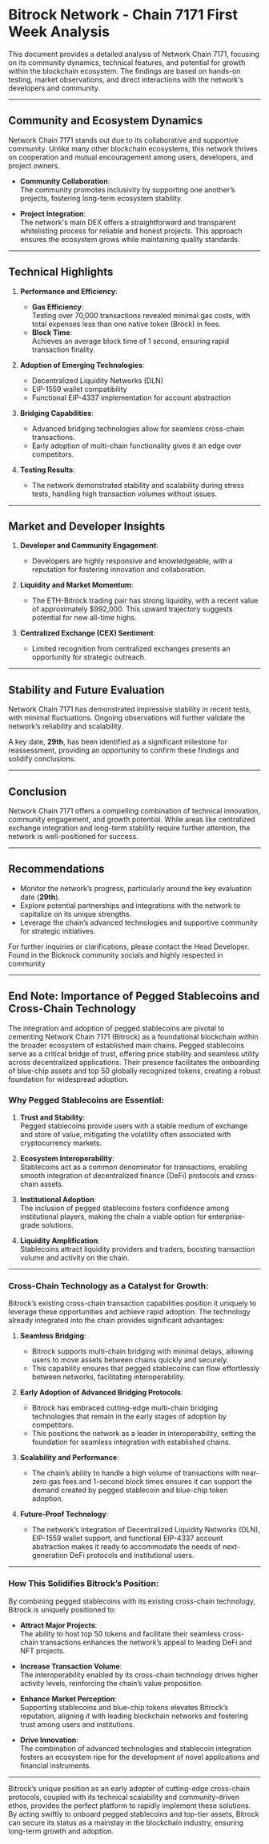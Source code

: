 # Bitrock Network - Chain 7171 First Week Analysis

This document provides a detailed analysis of Network Chain 7171, focusing on its community dynamics, technical features, and potential for growth within the blockchain ecosystem. The findings are based on hands-on testing, market observations, and direct interactions with the network's developers and community.

---

## Community and Ecosystem Dynamics

Network Chain 7171 stands out due to its collaborative and supportive community. Unlike many other blockchain ecosystems, this network thrives on cooperation and mutual encouragement among users, developers, and project owners.

- **Community Collaboration**:  
  The community promotes inclusivity by supporting one another’s projects, fostering long-term ecosystem stability.

- **Project Integration**:  
  The network's main DEX offers a straightforward and transparent whitelisting process for reliable and honest projects. This approach ensures the ecosystem grows while maintaining quality standards.

---

## Technical Highlights

1. **Performance and Efficiency**:
   - **Gas Efficiency**:  
     Testing over 70,000 transactions revealed minimal gas costs, with total expenses less than one native token (Brock) in fees.
   - **Block Time**:  
     Achieves an average block time of 1 second, ensuring rapid transaction finality.

2. **Adoption of Emerging Technologies**:
   - Decentralized Liquidity Networks (DLN)
   - EIP-1559 wallet compatibility
   - Functional EIP-4337 implementation for account abstraction

3. **Bridging Capabilities**:
   - Advanced bridging technologies allow for seamless cross-chain transactions.
   - Early adoption of multi-chain functionality gives it an edge over competitors.

4. **Testing Results**:
   - The network demonstrated stability and scalability during stress tests, handling high transaction volumes without issues.

---

## Market and Developer Insights

1. **Developer and Community Engagement**:
   - Developers are highly responsive and knowledgeable, with a reputation for fostering innovation and collaboration.

2. **Liquidity and Market Momentum**:
   - The ETH-Bitrock trading pair has strong liquidity, with a recent value of approximately $992,000. This upward trajectory suggests potential for new all-time highs.

3. **Centralized Exchange (CEX) Sentiment**:
   - Limited recognition from centralized exchanges presents an opportunity for strategic outreach.

---

## Stability and Future Evaluation

Network Chain 7171 has demonstrated impressive stability in recent tests, with minimal fluctuations. Ongoing observations will further validate the network’s reliability and scalability.

A key date, **29th**, has been identified as a significant milestone for reassessment, providing an opportunity to confirm these findings and solidify conclusions.

---

## Conclusion

Network Chain 7171 offers a compelling combination of technical innovation, community engagement, and growth potential. While areas like centralized exchange integration and long-term stability require further attention, the network is well-positioned for success.

---

## Recommendations

- Monitor the network’s progress, particularly around the key evaluation date (**29th**).
- Explore potential partnerships and integrations with the network to capitalize on its unique strengths.
- Leverage the chain’s advanced technologies and supportive community for strategic initiatives.

For further inquiries or clarifications, please contact the Head Developer. Found in the Bickrock community socials and highly respected in community

---

## End Note: Importance of Pegged Stablecoins and Cross-Chain Technology

The integration and adoption of pegged stablecoins are pivotal to cementing Network Chain 7171 (Bitrock) as a foundational blockchain within the broader ecosystem of established main chains. Pegged stablecoins serve as a critical bridge of trust, offering price stability and seamless utility across decentralized applications. Their presence facilitates the onboarding of blue-chip assets and top 50 globally recognized tokens, creating a robust foundation for widespread adoption.

### **Why Pegged Stablecoins are Essential**:
1. **Trust and Stability**:  
   Pegged stablecoins provide users with a stable medium of exchange and store of value, mitigating the volatility often associated with cryptocurrency markets.
   
2. **Ecosystem Interoperability**:  
   Stablecoins act as a common denominator for transactions, enabling smooth integration of decentralized finance (DeFi) protocols and cross-chain assets.

3. **Institutional Adoption**:  
   The inclusion of pegged stablecoins fosters confidence among institutional players, making the chain a viable option for enterprise-grade solutions.

4. **Liquidity Amplification**:  
   Stablecoins attract liquidity providers and traders, boosting transaction volume and activity on the chain.

---

### **Cross-Chain Technology as a Catalyst for Growth**:

Bitrock’s existing cross-chain transaction capabilities position it uniquely to leverage these opportunities and achieve rapid adoption. The technology already integrated into the chain provides significant advantages:

1. **Seamless Bridging**:  
   - Bitrock supports multi-chain bridging with minimal delays, allowing users to move assets between chains quickly and securely.  
   - This capability ensures that pegged stablecoins can flow effortlessly between networks, facilitating interoperability.

2. **Early Adoption of Advanced Bridging Protocols**:  
   - Bitrock has embraced cutting-edge multi-chain bridging technologies that remain in the early stages of adoption by competitors.  
   - This positions the network as a leader in interoperability, setting the foundation for seamless integration with established chains.

3. **Scalability and Performance**:  
   - The chain’s ability to handle a high volume of transactions with near-zero gas fees and 1-second block times ensures it can support the demand created by pegged stablecoin and blue-chip token adoption.

4. **Future-Proof Technology**:  
   - The network’s integration of Decentralized Liquidity Networks (DLN), EIP-1559 wallet support, and functional EIP-4337 account abstraction makes it ready to accommodate the needs of next-generation DeFi protocols and institutional users.

---

### **How This Solidifies Bitrock’s Position**:

By combining pegged stablecoins with its existing cross-chain technology, Bitrock is uniquely positioned to:
- **Attract Major Projects**:  
  The ability to host top 50 tokens and facilitate their seamless cross-chain transactions enhances the network’s appeal to leading DeFi and NFT projects.
  
- **Increase Transaction Volume**:  
  The interoperability enabled by its cross-chain technology drives higher activity levels, reinforcing the chain’s value proposition.

- **Enhance Market Perception**:  
  Supporting stablecoins and blue-chip tokens elevates Bitrock’s reputation, aligning it with leading blockchain networks and fostering trust among users and institutions.

- **Drive Innovation**:  
  The combination of advanced technologies and stablecoin integration fosters an ecosystem ripe for the development of novel applications and financial instruments.

---

Bitrock’s unique position as an early adopter of cutting-edge cross-chain protocols, coupled with its technical scalability and community-driven ethos, provides the perfect platform to rapidly implement these solutions. By acting swiftly to onboard pegged stablecoins and top-tier assets, Bitrock can secure its status as a mainstay in the blockchain industry, ensuring long-term growth and adoption.

